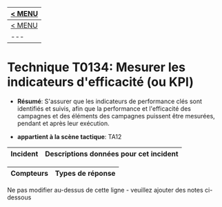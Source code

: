 |[< MENU](../README.md)|
|---|
|[< MENU](../../README.md)|
|---|
# Technique T0134: Mesurer les indicateurs d'efficacité (ou KPI)

* **Résumé**: S'assurer que les indicateurs de performance clés sont identifiés et suivis, afin que la performance et l'efficacité des campagnes et des éléments des campagnes puissent être mesurées, pendant et après leur exécution.

* **appartient à la scène tactique**: TA12


|Incident |Descriptions données pour cet incident |
|-------- |-------------------- |



|Compteurs |Types de réponse |
|-------- |-------------- |


Ne pas modifier au-dessus de cette ligne - veuillez ajouter des notes ci-dessous